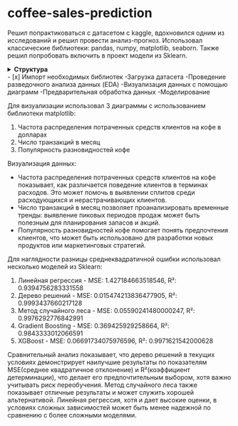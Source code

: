 # coffee-sales-prediction
Решил попрактиковаться с датасетом с kaggle, вдохновился одним из исследований и решил провести анализ-прогноз.  Использовал классические библиотеки: pandas, numpy, matplotlib, seaborn. Также решил попробовать включить в проект модели из Sklearn.
<details><summary><b>Структура</b></summary>...</details>
- [x] Импорт необходимых библиотек
-Загрузка датасета
-Проведение разведочного анализа данных (EDA)
-Визуализация данных с помощью диаграмм
-Предварительная обработка данных
-Моделирование 

Для визуализации использовал 3 диаграммы с использованием библиотеки matplotlib:
1) Частота распределения потраченных средств клиентов на кофе в долларах
2) Число транзакций в месяц
3) Популярность разновидностей кофе

Визуализация данных:
- Частота распределения потраченных средств клиентов на кофе показывает, как различается поведение клиентов в терминах расходов. Это может помочь в выявлении сплитов среди расходующихся и нерастрачивающих клиентов.
- Число транзакций в месяц позволяет проанализировать временные тренды: выявление пиковых периодов продаж может быть полезным для планирования запасов и акций.
- Популярность разновидностей кофе помогает понять предпочтения клиентов, что может быть использовано для разработки новых продуктов или маркетинговых стратегий.

Для наглядности разницы среднеквадратичной ошибки использовал несколько моделей из Sklearn:
1) Линейная регрессия - MSE: 1.427184663518546, R²: 0.9394756283331558
2) Дерево решений - MSE: 0.015474213836477905, R²: 0.9993437660217128
3) Метод случайного леса - MSE: 0.05590241480000247, R²: 0.9976292776842991
4) Gradient Boosting - MSE: 0.369425929258664, R²: 0.9843333012066591
5) XGBoost - MSE: 0.06691734075976596, R²: 0.9971621542000628

Сравнительный анализ показывает, что дерево решений в текущих условиях демонстрирует наилучшие результаты по показателям MSE(среднее квадратичное отклонение) и R²(коэффициент детерминации), что делает его предпочтительным выбором, хотя важно учитывать риск переобучения.
Метод случайного леса также показывает отличные результаты и может служить хорошей альтернативой.
Линейная регрессия, хотя и дает высокие оценки, в условиях сложных зависимостей может быть менее надежной по сравнению с более сложными моделями.
